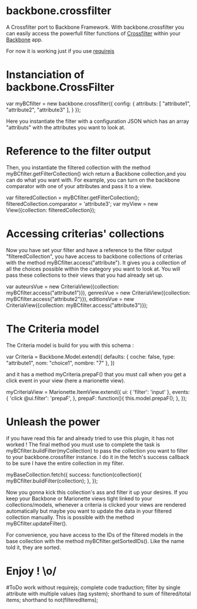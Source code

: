 # backbone.crossfilter
A Crossfilter port to Backbone Framework.
With backbone.crossfilter you can easily access the powerfull filter functions of <a href="http://square.github.io/crossfilter/">Crossfilter</a> within your <a href="http://backbonejs.org/">Backbone</a> app.

For now it is working just if you use <a href="http://www.requirejs.org/">requirejs</a>

# Instanciation of backbone.CrossFilter
var myBCfilter = new backbone.crossfilter({
	config: {
		attributs: [ "attribute1", "attribute2", "attribute3" ],
	}
});

Here you instantiate the filter with a configuration JSON which has an array "attributs" with the attributes you want to look at.

# Reference to the filter output
Then, you instantiate the filtered collection with the method myBCfilter.getFilterCollection() wich return a Backbone collection,and you can do what you want with.
For example, you can turn on the backbone comparator with one of your attributes and pass it to a view.

var filteredCollection = myBCfilter.getFilterCollection();
filteredCollection.comparator = 'attribute3';
var myView = new View({collection: filteredCollection});

# Accessing criterias' collections
Now you have set your filter and have a reference to the filter output "filteredCollection", you have access to backbone collections of criterias with the method myBCfilter.access("attribute").
It gives you a collection of all the choices possible within the category you want to look at.
You will pass these collections to their views that you had already set up.

var auteursVue    = new CriteriaView({collection: myBCfilter.access("attribute1")}),
	genresVue     = new CriteriaView({collection: myBCfilter.access("attribute2")}),
	editionsVue   = new CriteriaView({collection: myBCfilter.access("attribute3")});

# The Criteria model
The Criteria model is build for you with this schema :

var Criteria = Backbone.Model.extend({
	defaults: {
		coche: false,
		type: "attribute1",
		nom: "choice1",
		nombre: "7"
	},
})

and it has a method myCriteria.prepaF() that you must call when you get a click event in your view (here a marionette view).

myCriteriaView = Marionette.ItemView.extend({
	ui: { 'filter': 'input' },
	events: {
		'click @ui.filter': 'prepaF',
	},
	prepaF: function(){
		this.model.prepaF();
	},
});

# Unleash the power
if you have read this far and already tried to use this plugin, it has not worked !
The final method you must use to complete the task is myBCfilter.buildFilter(myCollection) to pass the collection you want to filter to your backbone.crossfilter instance. I do it in the fetch's success callback to be sure I have the entire collection in my filter.

myBaseCollection.fetch({
	success: function(collection){
		myBCfilter.buildFilter(collection);
	},
});

Now you gonna kick this collection's ass and filter it up your desires.
If you keep your Backbone or Marionette views tight linked to your collections/models, whenever a criteria is clicked 
your views are rendered automatically but maybe you want to update the data in your filtered collection manually.
This is possible with the method myBCfilter.updateFilter().

For convenience, you have access to the IDs of the filtered models in the base collection with the method myBCfilter.getSortedIDs().
Like the name told it, they are sorted.

# Enjoy ! \o/

#ToDo
work without requirejs;
complete code traduction;
filter by single attribute with multiple values (tag system);
shorthand to sum of filtered/total items;
shorthand to not(filteredItems);
